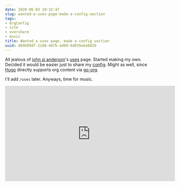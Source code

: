 ```yaml
---
date: 2020-06-03 19:32:47
slug: wanted-a-uses-page-made-a-config-section
tags:
- OrgConfig
- site
- overshare
- music
title: Wanted a uses page, made a config section
uuid: d84b99df-1188-4d7b-ad09-6d835ebe682b
---
```


[uses]: https://genehack.org/uses/
[config]: /config
[Hugo]: /tags/hugo
[go-org]: https://github.com/niklasfasching/go-org
[john sj anderson]: https://genehack.org

All jealous of [john sj anderson][]'s [uses][] page.
Started making my own.
Decided it would be easier just to share my [config][].
Might as well, since [Hugo][] directly supports org content via [go-org][].

I'll add `/uses` later.
Anyways, time for music.

<iframe width="560" height="315" src="https://www.youtube.com/embed/peqpQ_XpNrk" title="YouTube video player" frameborder="0" allow="accelerometer; autoplay; clipboard-write; encrypted-media; gyroscope; picture-in-picture" allowfullscreen></iframe>